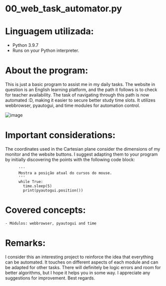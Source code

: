 # 00_web_task_automator.py

# Linguagem utilizada:

  - Python 3.9.7
  - Runs on your Python interpreter.
  
# About the program:

  This is just a basic program to assist me in my daily tasks. The website in question is an English learning platform, and the path it follows is to check for teacher availability. The task of navigating through this path is now automated :D, making it easier to secure better study time slots. It utilizes webbrowser, pyautogui, and time modules for automation control.
  
  ![image](https://user-images.githubusercontent.com/95552879/152449716-2d829964-b8f2-4a5c-8d1b-095eb5d09abd.png)

  
# Important considerations:

  The coordinates used in the Cartesian plane consider the dimensions of my monitor and the website buttons. I suggest adapting them to your program by initially discovering the points with the following code block:

          '''
          Mostra a posição atual do cursos do mouse.
          '''
          while True:
            time.sleep(5)
            print(pyautogui.position())


# Covered concepts:

    - Módulos: webbrowser, pyautogui and time
    
# Remarks:

  I consider this an interesting project to reinforce the idea that everything can be automated. It touches on different aspects of each module and can be adapted for other tasks. There will definitely be logic errors and room for better algorithms, but I hope it helps you in some way. I appreciate any suggestions for improvement. Best regards.
